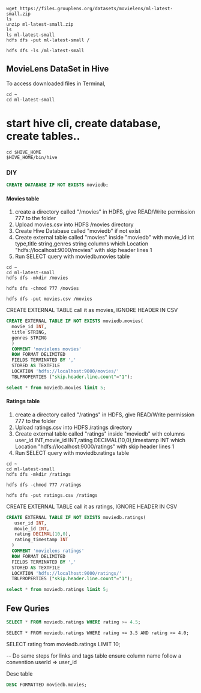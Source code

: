 ```
wget https://files.grouplens.org/datasets/movielens/ml-latest-small.zip 
ls
unzip ml-latest-small.zip
ls
ls ml-latest-small
hdfs dfs -put ml-latest-small /

hdfs dfs -ls /ml-latest-small
```

## MovieLens DataSet in Hive 


To access downloaded files in Terminal,

```
cd ~
cd ml-latest-small
```

# start hive cli, create database, create tables..

```
cd $HIVE_HOME
$HIVE_HOME/bin/hive
```


### DIY

```sql
CREATE DATABASE IF NOT EXISTS moviedb; 
```
#### Movies table


1. create a directory called "/movies" in HDFS, give READ/Write permission 777 to the folder
2. Upload movies.csv into HDFS /movies directory
3. Create Hive Database called "moviedb" if not exist
4. Create external table called "movies" inside "moviedb" with movie_id int type,title string,genres string columns which Location  "hdfs://localhost:9000/movies" with skip header lines 1
5. Run SELECT query with moviedb.movies table




```
cd ~
cd ml-latest-small
hdfs dfs -mkdir /movies

hdfs dfs -chmod 777 /movies

hdfs dfs -put movies.csv /movies

```

CREATE EXTERNAL TABLE call it as movies, IGNORE HEADER IN CSV



```sql
CREATE EXTERNAL TABLE IF NOT EXISTS moviedb.movies(
  movie_id INT, 
  title STRING,
  genres STRING
  )
  COMMENT 'movielens movies'
  ROW FORMAT DELIMITED
  FIELDS TERMINATED BY ','
  STORED AS TEXTFILE
  LOCATION 'hdfs://localhost:9000/movies/'
  TBLPROPERTIES ("skip.header.line.count"="1");
```


```sql
select * from moviedb.movies limit 5;
```

#### Ratings table 


1. create a directory called "/ratings" in HDFS, give READ/Write permission 777 to the folder
2. Upload ratings.csv into HDFS /ratings directory
3. Create external table called "ratings" inside "moviedb" with columns user_id INT,movie_id INT,rating DECIMAL(10,0),timestamp INT  which Location  "hdfs://localhost:9000/ratings" with skip header lines 1
4. Run SELECT query with moviedb.ratings table




```
cd ~
cd ml-latest-small
hdfs dfs -mkdir /ratings

hdfs dfs -chmod 777 /ratings

hdfs dfs -put ratings.csv /ratings

```

CREATE EXTERNAL TABLE call it as ratings, IGNORE HEADER IN CSV



```sql
CREATE EXTERNAL TABLE IF NOT EXISTS moviedb.ratings(
   user_id INT,
   movie_id INT,
   rating DECIMAL(10,0),
   rating_timestamp INT 
  )
  COMMENT 'movielens ratings'
  ROW FORMAT DELIMITED
  FIELDS TERMINATED BY ','
  STORED AS TEXTFILE
  LOCATION 'hdfs://localhost:9000/ratings/'
  TBLPROPERTIES ("skip.header.line.count"="1");
```

```sql
select * from moviedb.ratings limit 5;
```


## Few Quries

```sql
SELECT * FROM moviedb.ratings WHERE rating >= 4.5;
```

```
SELECT * FROM moviedb.ratings WHERE rating >= 3.5 AND rating <= 4.0;
```


SELECT rating from moviedb.ratings LIMIT 10;



-- Do same steps for links and tags table ensure column name follow a convention userId => user_id

Desc table

```sql
DESC FORMATTED moviedb.movies;

```


